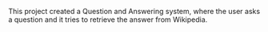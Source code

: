 This project created a Question and Answering system, where the user asks a question
and it tries to retrieve the answer from Wikipedia.
